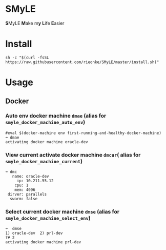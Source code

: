 # SMyLE
**S**MyLE **M**ake m**y** **L**ife **E**asier

# Install 
```
sh -c "$(curl -fsSL https://raw.githubusercontent.com/rieonke/SMyLE/master/install.sh)"
```

# Usage
## Docker
### Auto env docker machine `dmae` (alias for `smyle_docker_machine_auto_env`)
```shell
#eval $(docker-machine env first-running-and-healthy-docker-machine)
➜ dmae
activating docker machine oracle-dev
```
### View current activate docker machine `dmcur`( alias for `smyle_docker_machine_current`)
```shell
➜ dmc
   name: oracle-dev
     ip: 10.211.55.12
    cpu: 1
    mem: 4096
 dirver: parallels
  swarm: false
```

### Select current docker machine `dmse` (alias for `smyle_docker_machine_select_env`)
```shell
➜  dmse
1) oracle-dev  2) prl-dev
?# 2
activating docker machine prl-dev
```
